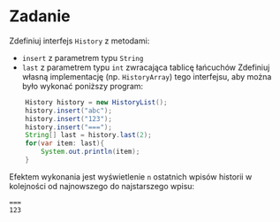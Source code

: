 # Zadanie
Zdefiniuj interfejs `History` z metodami:
- `insert` z parametrem typu `String`
- `last` z parametrem typu `int` zwracająca tablicę łańcuchów
Zdefiniuj własną implementację (np. `HistoryArray`) tego interfejsu, aby można było wykonać poniższy program:
```java
    History history = new HistoryList();
    history.insert("abc");
    history.insert("123");
    history.insert("===");
    String[] last = history.last(2);
    for(var item: last){
        System.out.println(item);
    }
```
Efektem wykonania jest wyświetlenie `n` ostatnich wpisów historii w kolejności od najnowszego do najstarszego wpisu:
```text
===
123
```